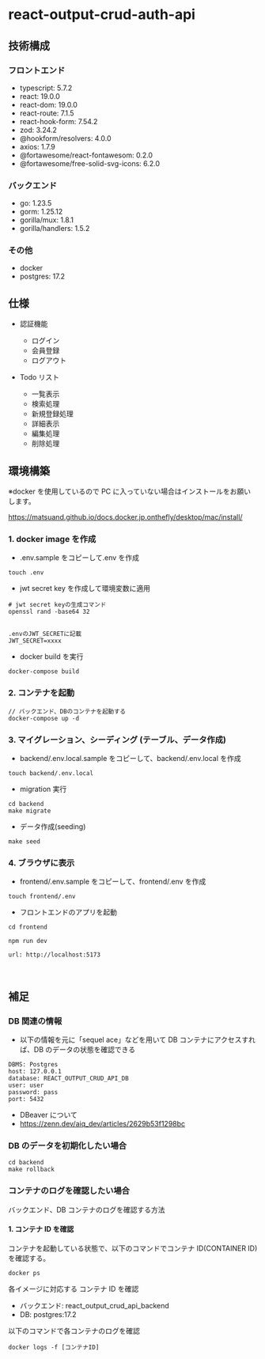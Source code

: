 # react-output-crud-auth-api

## 技術構成

### フロントエンド

- typescript: 5.7.2
- react: 19.0.0
- react-dom: 19.0.0
- react-route: 7.1.5
- react-hook-form: 7.54.2
- zod: 3.24.2
- @hookform/resolvers: 4.0.0
- axios: 1.7.9
- @fortawesome/react-fontawesom: 0.2.0
- @fortawesome/free-solid-svg-icons: 6.2.0

### バックエンド

- go: 1.23.5
- gorm: 1.25.12
- gorilla/mux: 1.8.1
- gorilla/handlers: 1.5.2

### その他

- docker
- postgres: 17.2

## 仕様

- 認証機能

  - ログイン
  - 会員登録
  - ログアウト

- Todo リスト
  - 一覧表示
  - 検索処理
  - 新規登録処理
  - 詳細表示
  - 編集処理
  - 削除処理

## 環境構築

※docker を使用しているので PC に入っていない場合はインストールをお願いします。

https://matsuand.github.io/docs.docker.jp.onthefly/desktop/mac/install/

### 1. docker image を作成

- .env.sample をコピーして.env を作成

```
touch .env
```

- jwt secret key を作成して環境変数に適用

```
# jwt secret keyの生成コマンド
openssl rand -base64 32


.envのJWT_SECRETに記載
JWT_SECRET=xxxx

```

- docker build を実行

```
docker-compose build
```

### 2. コンテナを起動

```
// バックエンド、DBのコンテナを起動する
docker-compose up -d
```

### 3. マイグレーション、シーディング (テーブル、データ作成)

- backend/.env.local.sample をコピーして、backend/.env.local を作成

```
touch backend/.env.local
```

- migration 実行

```
cd backend
make migrate
```

- データ作成(seeding)

```
make seed
```

### 4. ブラウザに表示

- frontend/.env.sample をコピーして、frontend/.env を作成

```
touch frontend/.env
```

- フロントエンドのアプリを起動

```
cd frontend

npm run dev

url: http://localhost:5173
```

<br >

## 補足

### DB 関連の情報

- 以下の情報を元に「sequel ace」などを用いて DB コンテナにアクセスすれば、DB のデータの状態を確認できる

```
DBMS: Postgres
host: 127.0.0.1
database: REACT_OUTPUT_CRUD_API_DB
user: user
password: pass
port: 5432
```

- DBeaver について
- https://zenn.dev/aiq_dev/articles/2629b53f1298bc

### DB のデータを初期化したい場合

```
cd backend
make rollback
```

### コンテナのログを確認したい場合

バックエンド、DB コンテナのログを確認する方法

#### 1. コンテナ ID を確認

コンテナを起動している状態で、以下のコマンドでコンテナ ID(CONTAINER ID)を確認する。

```
docker ps
```

各イメージに対応する コンテナ ID を確認

- バックエンド: react_output_crud_api_backend
- DB: postgres:17.2

以下のコマンドで各コンテナのログを確認

```
docker logs -f [コンテナID]
```
